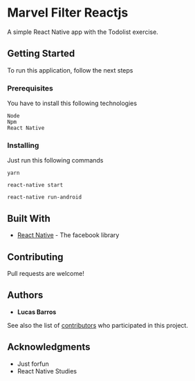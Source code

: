 # Marvel Filter Reactjs

A simple React Native app with the Todolist exercise.

## Getting Started

To run this application, follow the next steps

### Prerequisites

You have to install this following technologies

```
Node
Npm
React Native
```

### Installing

Just run this following commands

```
yarn
```

```
react-native start
```

```
react-native run-android
```

## Built With

* [React Native](https://reactnative.dev/) - The facebook library

## Contributing

Pull requests are welcome!

## Authors

* **Lucas Barros**

See also the list of [contributors](https://github.com/lucasbarroos/todolist_app/contributors) who participated in this project.

## Acknowledgments

* Just forfun
* React Native Studies
